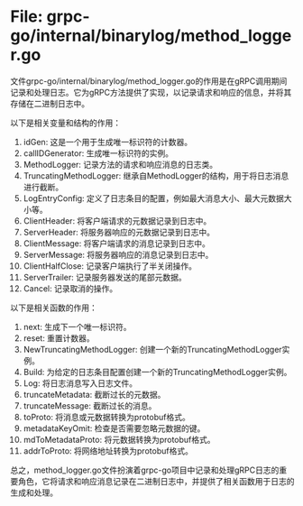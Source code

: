 # File: grpc-go/internal/binarylog/method_logger.go

文件grpc-go/internal/binarylog/method_logger.go的作用是在gRPC调用期间记录和处理日志。它为gRPC方法提供了实现，以记录请求和响应的信息，并将其存储在二进制日志中。

以下是相关变量和结构的作用：

1. idGen: 这是一个用于生成唯一标识符的计数器。
2. callIDGenerator: 生成唯一标识符的实例。
3. MethodLogger: 记录方法的请求和响应消息的日志类。
4. TruncatingMethodLogger: 继承自MethodLogger的结构，用于将日志消息进行截断。
5. LogEntryConfig: 定义了日志条目的配置，例如最大消息大小、最大元数据大小等。
6. ClientHeader: 将客户端请求的元数据记录到日志中。
7. ServerHeader: 将服务器响应的元数据记录到日志中。
8. ClientMessage: 将客户端请求的消息记录到日志中。
9. ServerMessage: 将服务器响应的消息记录到日志中。
10. ClientHalfClose: 记录客户端执行了半关闭操作。
11. ServerTrailer: 记录服务器发送的尾部元数据。
12. Cancel: 记录取消的操作。

以下是相关函数的作用：

1. next: 生成下一个唯一标识符。
2. reset: 重置计数器。
3. NewTruncatingMethodLogger: 创建一个新的TruncatingMethodLogger实例。
4. Build: 为给定的日志条目配置创建一个新的TruncatingMethodLogger实例。
5. Log: 将日志消息写入日志文件。
6. truncateMetadata: 截断过长的元数据。
7. truncateMessage: 截断过长的消息。
8. toProto: 将消息或元数据转换为protobuf格式。
9. metadataKeyOmit: 检查是否需要忽略元数据的键。
10. mdToMetadataProto: 将元数据转换为protobuf格式。
11. addrToProto: 将网络地址转换为protobuf格式。

总之，method_logger.go文件扮演着grpc-go项目中记录和处理gRPC日志的重要角色，它将请求和响应消息记录在二进制日志中，并提供了相关函数用于日志的生成和处理。


